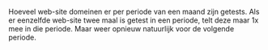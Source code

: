 Hoeveel web-site domeinen er per periode van een maand zijn getests. 
Als er eenzelfde web-site twee maal is getest in een periode, telt deze 
maar 1x mee in die periode.  Maar weer opnieuw natuurlijk voor de volgende 
periode.
